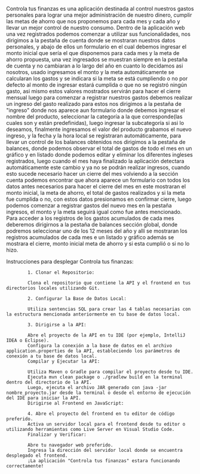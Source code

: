 Controla tus finanzas es una aplicación destinada al control nuestros gastos personales para lograr una mejor administración de nuestro dinero, cumplir las metas de ahorro que nos proponemos para cada mes y cada año y llevar un mejor control de nuestro consumo. 
Dentro de la aplicación web una vez registrados podemos comenzar a utilizar sus funcionalidades, nos dirigimos a la pestaña de cuenta donde se mostraran nuestros datos personales, y abajo de ellos un formulario en el cual debemos ingresar el monto inicial que sería el que disponemos para cada mes y la meta de ahorro propuesta, una vez ingresados se muestran siempre en la pestaña de cuenta y no cambiaran a lo largo del año en cuanto  lo decidamos asi nosotros, usado ingresamos el monto y la meta automáticamente se calcularan los gastos y se indicara si la meta se está cumpliendo o no por defecto al monto de ingresar estará cumplida o que no se registró ningún gasto, asi mismo estos valores mostrados servirán para hacer el cierre mensual  luego para comenzar a registrar nuestros gastos debemos realizar un ingreso del gasto realizado para estos nos dirigimos a la pestaña de "ingreso" donde nos aparece aun formulario donde debemos ingresar el nombre del producto, seleccionar la categoría a la que corresponde(las cuales son y están predefinidas), luego ingresar la subcategoría si asi lo deseamos, finalmente ingresamos el valor del producto grabamos el nuevo ingreso, y la fecha y la hora local se registraran automáticamente, para llevar un control de los balances obtenidos nos dirigimos a la pestaña de balances, donde podemos observar el total de gastos de todo el mes en un gráfico y en listado donde podemos editar y eliminar los diferentes ingleses registrados, luego cuando el mes haya finalizado la aplicación detectara automáticamente este cambio y ya no se podrán realizar ingresos, cuando esto sucede necesario hacer un cierre del mes volviendo a la sección cuenta podemos encontrar que ahora aparece un formulario con todos los datos antes necesarios para hacer el cierre del mes en este mostraran el monto inicial, la meta de ahorro, el total de gastos realizados y si la meta fue cumplida o no, con estos datos presionamos en confirmar cierre, luego podemos comenzar a registrar gastos del nuevo mes en la pestaña ingresos, el monto y la meta seguirá igual como fue antes mencionado. Para acceder a los registros de los gastos acumulados de cada mes deberemos dirigirnos a la pestaña de balances sección global, donde podremos seleccionar uno de los 12 meses del año y allí se mostraran los registros acumulados de cada mes e un listado y gráfico además se mostrara el cierre, monto inicial meta de ahorro y si esta cumplió o si no lo hizo.

Instrucciones para desplegar Controla tus finanzas:

            1. Clonar el Repositorio:
            
            Clona el repositorio que contiene la API y el frontend en tus directorios locales utilizando Git.
            
            2. Configurar la Base de Datos Local:
            
            Utiliza sentencias SQL para crear las 4 tablas necesarias con la estructura mencionada anteriormente en tu base de datos local.
            
            3. Dirigirse a la API:
            
            Abre el proyecto de la API en tu IDE (por ejemplo, IntelliJ IDEA o Eclipse).
            Configura la conexión a la base de datos en el archivo application.properties de la API, estableciendo los parámetros de conexión a tu base de datos local.
            Compilar y Ejecutar la API:
            
            Utiliza Maven o Gradle para compilar el proyecto desde tu IDE.
            Ejecuta mvn clean package o ./gradlew build en la terminal dentro del directorio de la API.
            Luego, ejecuta el archivo JAR generado con java -jar nombre_proyecto.jar desde la terminal o desde el entorno de ejecución del IDE para iniciar la API.
            Dirigirse al Frontend en JavaScript:
            
            4. Abre el proyecto del frontend en tu editor de código preferido.
            Activa un servidor local para el frontend desde tu editor o utilizando herramientas como Live Server en Visual Studio Code.
            Finalizar y Verificar:
            
            Abre tu navegador web preferido.
            Ingresa la dirección del servidor local donde se encuentra desplegado el frontend.
            ¡La aplicación "Controla tus finanzas" estara funcionando correctamente!
